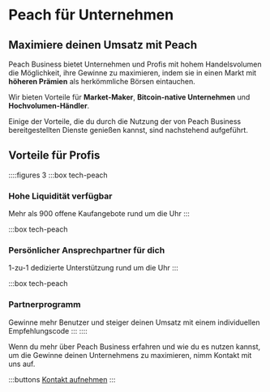# Peach für Unternehmen
## Maximiere deinen Umsatz mit Peach

Peach Business bietet Unternehmen und Profis mit hohem Handelsvolumen die Möglichkeit, ihre Gewinne zu maximieren, indem sie in einen Markt mit **höheren Prämien** als herkömmliche Börsen eintauchen.

Wir bieten Vorteile für **Market-Maker**, **Bitcoin-native Unternehmen** und **Hochvolumen-Händler**.

Einige der Vorteile, die du durch die Nutzung der von Peach Business bereitgestellten Dienste genießen kannst, sind nachstehend aufgeführt.

## Vorteile für Profis
::::figures 3
:::box tech-peach
### Hohe Liquidität verfügbar
Mehr als 900 offene Kaufangebote rund um die Uhr
:::

:::box tech-peach
### Persönlicher Ansprechpartner für dich
1-zu-1 dedizierte Unterstützung rund um die Uhr
:::

:::box tech-peach
### Partnerprogramm
Gewinne mehr Benutzer und steiger deinen Umsatz mit einem individuellen Empfehlungscode
:::
::::

Wenn du mehr über Peach Business erfahren und wie du es nutzen kannst, um die Gewinne deinen Unternehmens zu maximieren, nimm Kontakt mit uns auf.

:::buttons
[Kontakt aufnehmen](mailto:$contactEmail$)
:::
